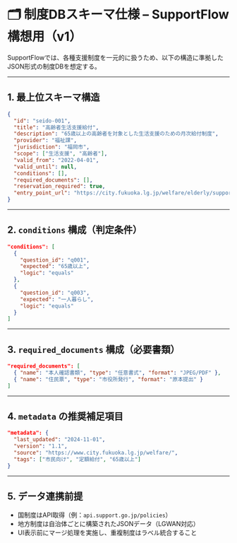 # 🗂 制度DBスキーマ仕様 – SupportFlow構想用（v1）

SupportFlowでは、各種支援制度を一元的に扱うため、以下の構造に準拠したJSON形式の制度DBを想定する。

---

## 1. 最上位スキーマ構造

```json
{
  "id": "seido-001",
  "title": "高齢者生活支援給付",
  "description": "65歳以上の高齢者を対象とした生活支援のための月次給付制度",
  "provider": "福祉課",
  "jurisdiction": "福岡市",
  "scope": ["生活支援", "高齢者"],
  "valid_from": "2022-04-01",
  "valid_until": null,
  "conditions": [],
  "required_documents": [],
  "reservation_required": true,
  "entry_point_url": "https://city.fukuoka.lg.jp/welfare/elderly/support-001.html"
}
```

---

## 2. `conditions` 構成（判定条件）

```json
"conditions": [
  {
    "question_id": "q001",
    "expected": "65歳以上",
    "logic": "equals"
  },
  {
    "question_id": "q003",
    "expected": "一人暮らし",
    "logic": "equals"
  }
]
```

---

## 3. `required_documents` 構成（必要書類）

```json
"required_documents": [
  { "name": "本人確認書類", "type": "任意書式", "format": "JPEG/PDF" },
  { "name": "住民票", "type": "市役所発行", "format": "原本提出" }
]
```

---

## 4. `metadata` の推奨補足項目

```json
"metadata": {
  "last_updated": "2024-11-01",
  "version": "1.1",
  "source": "https://www.city.fukuoka.lg.jp/welfare/",
  "tags": ["市民向け", "定額給付", "65歳以上"]
}
```

---

## 5. データ連携前提

- 国制度はAPI取得（例：`api.support.go.jp/policies`）
- 地方制度は自治体ごとに構築されたJSONデータ（LGWAN対応）
- UI表示前にマージ処理を実施し、重複制度はラベル統合すること
